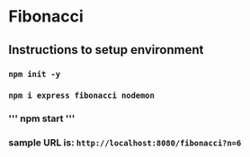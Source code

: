 # Fibonacci


## Instructions to setup environment

### ``` npm init -y ```
### ``` npm i express fibonacci nodemon ```
### ''' npm start '''
### sample URL is:  ``` http://localhost:8080/fibonacci?n=6 ```
